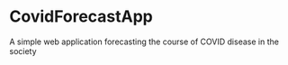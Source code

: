# CovidForecastApp
 A simple web application forecasting the course of COVID disease in the society
